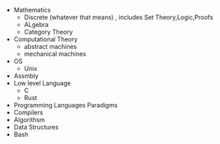 - Mathematics
  - Discrete (whatever that means) , includes Set Theory,Logic,Proofs
  - ALgebra
  - Category Theory
- Computational Theory
  - abstract machines
  - mechanical machines
- OS 
  - Unix
- Assmbly
- Low level Language
  - C 
  - Rust
- Programming Languages Paradigms
- Compilers
- Algorithsm
- Data Structures
- Bash 
